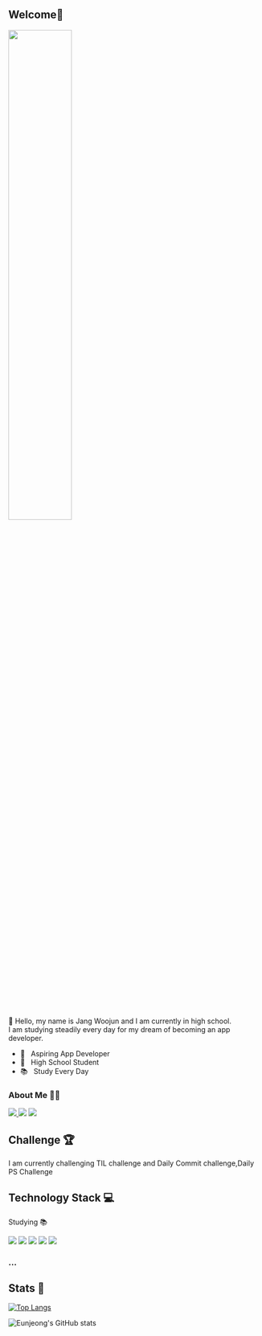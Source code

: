 ## Welcome👋
<img width="50%" src="https://mblogthumb-phinf.pstatic.net/MjAxODExMDFfMTcw/MDAxNTQxMDQyMDg4MjQ0.B0N974qP_FCEw6Hj28xDjRYXTHU6R7M7pEpvsRKhqlAg.zaTEhwKDfmQql81e44pyBapnlvdO38GdJHME-V_fQkAg.GIF.yellowouk2/1540993661620.GIF?type=w800"/>

👋 Hello, my name is Jang Woojun and I am currently in high school.<br> 
I am studying steadily every day for my dream of becoming an app developer.
- 📲 &nbsp; Aspiring App Developer
- 🏫 &nbsp; High School Student 
- 📚 &nbsp; Study Every Day

### About Me 👩‍💻
 <a href="https://jangwoojun.github.io/"><img src="https://img.shields.io/badge/-Blog-orange">
<a href = "https://www.instagram.com/w_oojun06/"><img src="https://img.shields.io/badge/Instagram-E4405F?style=flat-square&logo=Instagram&logoColor=white"/></a></a>
<a href="mailto:woojun0107@naver.com"><img src="https://img.shields.io/badge/Gmail-d14836?style=flat-       square&logo=Gmail&logoColor=white&link=mailto:woojun0107@naver.com"/></a>

## Challenge 🏆
I am currently challenging TIL challenge and Daily Commit challenge,Daily PS Challenge

## Technology Stack 💻
  Studying 📚

  <img src="https://img.shields.io/badge/Kotlin-7F52FF?style=flat-square&logo=Kotlin&logoColor=white"/></a>
  <img src="https://img.shields.io/badge/Swift-F05138?style=flat-square&logo=Swift&logoColor=white"/></a>
  <img src="https://img.shields.io/badge/Python-3776AB?style=flat-square&logo=Python&logoColor=white"/></a> 
  <img src="https://img.shields.io/badge/C++-00599C?style=flat-square&logo=C%2B%2B&logoColor=white"/></a>
  <img src="https://img.shields.io/badge/C-A8B9CC?style=flat-square&logo=C&logoColor=white"/></a>
### ...

## Stats 👾

<!-- [![Solved.ac Profile](http://mazassumnida.wtf/api/generate_badge?boj=woojun0107)](https://solved.ac/woojun0107) -->

[![Top Langs](https://github-readme-stats.vercel.app/api/top-langs/?username=Jangwoojun&exclude_repo=Web&hide=html,javascript&layout=compact)](https://github.com/anuraghazra/github-readme-stats) <br> 

![Eunjeong's GitHub stats](https://github-readme-stats.vercel.app/api?username=Jangwoojun&show_icons=true) 
